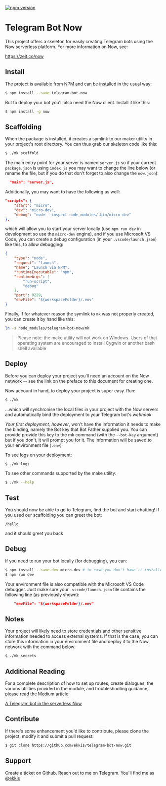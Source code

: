 [![npm version](https://badge.fury.io/js/telegram-bot-now.svg)](https://badge.fury.io/js/telegram-bot-now)

# Telegram Bot Now 

This project offers a skeleton for easily creating Telegram bots using the Now 
serverless platform.  For more information on Now, see:

https://zeit.co/now

## Install

The project is available from NPM and can be installed in the usual way:
```bash
$ npm install --save telegram-bot-now
```
But to deploy your bot you'll also need the Now client.  Install it like this:
```bash
$ npm install -g now
```

## Scaffolding

When the package is installed, it creates a symlink to our maker utility in your
project's root directory.  You can thus grab our skeleton code like this:
```bash
$ ./mk scaffold
```
The main entry point for your server is named `server.js` so if your current `package.json`
is using `index.js` you may want to change the line below (or rename the file, but if you do
that don't forget to also change the `now.json`):
```json
  "main": "server.js",
```
Additionally, you may want to have the following as well:
```json
"scripts": {
    "start": "micro",
    "dev": "micro-dev",
    "debug": "node --inspect node_modules/.bin/micro-dev"
},
```
which will allow you to start your server locally (use `npm run dev` in development
so use the `micro-dev` engine), and if you use Microsoft VS Code, you can create a debug
configuration (in your `.vscode/launch.json`) like this, to allow debugging:
```json
{
    "type": "node",
    "request": "launch",
    "name": "Launch via NPM",
    "runtimeExecutable": "npm",
    "runtimeArgs": [
        "run-script",
        "debug"
    ],
    "port": 9229,
    "envFile": "${workspaceFolder}/.env"
}
```
Finally, if for whatever reason the symlink to `mk` was not properly created, you can create
it by hand like this:
```bash
ln -s node_modules/telegram-bot-now/mk
```
> Please note: the make utility will not work on Windows.  Users of that operating
> system are encouraged to install Cygwin or another bash shell available

## Deploy

Before you can deploy your project you'll need an account on the Now network -- see the
link on the preface to this document for creating one.

Now account in hand, to deploy your project is super easy.  Run:
```bash
$ ./mk
```
...which will synchronise the local files in your project with the Now servers
and automatically bind the deployment to your Telegram bot's *webhook*

*Your first deployment, however*, won't have the information it needs to make
the binding, namely the Bot key that Bot Father supplied you.  You can provide
provide this key to the mk command (with the `--bot-key` argument) but if you 
don't, it will prompt you for it. The information will be saved to your
environment file (`.env`)

To see logs on your deployment:
```bash
$ ./mk logs
```
To see other commands supported by the make utility:
```bash
$ ./mk --help
```

## Test

You should now be able to go to Telegram, find the bot and start chatting! If you used
our scaffolding you can greet the bot:
```
/hello
```
and it should greet you back

## Debug

If you need to run your bot locally (for debugging), you can:
```bash
$ npm install --save-dev micro-dev # in case you don't have it installed
$ npm run dev
```
Your environment file is also compatible with the Microsoft VS Code debugger.  Just make sure
your `.vscode/launch.json` file contains the following line (as previously shown):
```json
    "envFile": "${workspaceFolder}/.env"
```

## Notes

Your project will likely need to store credentials and other sensitive information needed
to access external systems.  If that is the case, you can store this information in your
environment file and deploy it to the Now network with the command below:
```bash
$ ./mk secrets
```

## Additional Reading

For a complete description of how to set up routes, create dialogues, the various utilities provided
in the module, and troubleshooting guidance, please read the Medium article:

[A Telegram bot in the serverless Now](https://medium.com/@ekkis/building-a-telegram-bot-in-node-js-now-6daea82ca425)

## Contribute

If there's some enhancement you'd like to contribute, please clone the project, modify it 
and submit a pull request:
```bash
$ git clone https://github.com/ekkis/telegram-bot-now.git
```

## Support

Create a ticket on Github.  Reach out to me on Telegram.  You'll find me as [@ekkis](https://t.me/ekkis)
